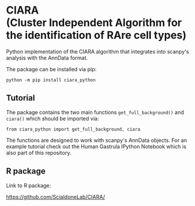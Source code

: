 # CIARA <br /> (Cluster Independent Algorithm for the identification of RAre cell types)

Python implementation of the CIARA algorithm that integrates into scanpy's analysis with the AnnData format.

The package can be installed via pip:

`python -m pip install ciara_python`

## Tutorial

The package contains the two main functions `get_full_background()` and `ciara()` which should be imported via:

`from ciara_python import get_full_background, ciara`

The functions are designed to work with scanpy's AnnData objects. For an example tutorial check out the Human Gastrula IPython Notebook which is also part of this repository.

## R package

Link to R package: 

https://github.com/ScialdoneLab/CIARA/
